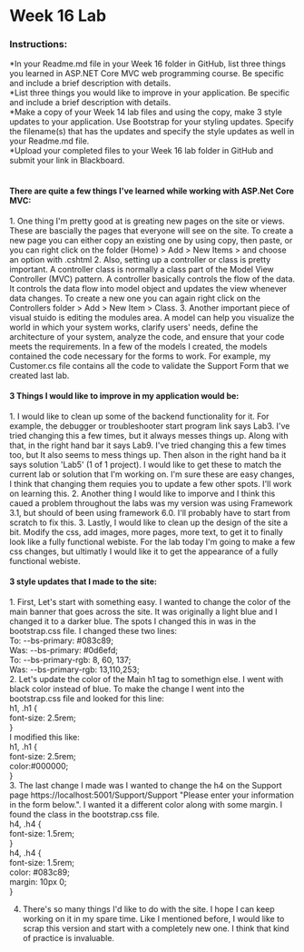 <h1>Week 16 Lab</h1>
<h3>Instructions:</h3>
*In your Readme.md file in your Week 16 folder in GitHub, list three things you learned in ASP.NET Core MVC web programming course. Be specific and include a brief description with details.<br>
*List three things you would like to improve in your application. Be specific and include a brief description with details.<br>
*Make a copy of your Week 14 lab files and using the copy, make 3 style updates to your application. Use Bootstrap for your styling updates. Specify the filename(s) that has the updates and specify the style updates as well in your Readme.md file.<br>
*Upload your completed files to your Week 16 lab folder in GitHub and submit your link in Blackboard.<br><br>

<h4>There are quite a few things I've learned while working with ASP.Net Core MVC:</h4>
1.  One thing I'm pretty good at is greating new pages on the site or views.  These are bascially the pages that everyone will see on the site. To create a new page you can either copy an existing one by using copy, then paste, or you can right click on the folder (Home) > Add > New Items > and choose an option with .cshtml
2.  Also, setting up a controller or class is pretty important.  A controller class is normally a class part of the Model View Controller (MVC) pattern. A controller basically controls the flow of the data. It controls the data flow into model object and updates the view whenever data changes.  To create a new one you can again right click on the Controllers folder > Add > New Item > Class. 
3.  Another important piece of visual stuido is editing the modules area.  A model can help you visualize the world in which your system works, clarify users' needs, define the architecture of your system, analyze the code, and ensure that your code meets the requirements.  In a few of the models I created, the models contained the code necessary for the forms to work.  For example, my Customer.cs file contains all the code to validate the Support Form that we created last lab.

<h4>3 Things I would like to improve in my application would be:</h4>
1.  I would like to clean up some of the backend functionality for it.  For example, the debugger or troubleshooter start program link says Lab3.  I've tried changing this a few times, but it always messes things up.  Along with that, in the right hand bar it says Lab9.  I've tried changing this a few times too, but It also seems to mess things up.  Then alson in the right hand ba it says solution 'Lab5' (1 of 1 project).  I would like to get these to match the current lab or solution that I'm working on.  I'm sure these are easy changes, I think that changing them requies you to update a few other spots.  I'll work on learning this.
2.  Another thing I would like to imporve and I think this caued a problem throughout the labs was my version was using Framework 3.1, but should of been using framework 6.0.  I'll probably have to start from scratch to fix this.
3.  Lastly, I would like to clean up the design of the site a bit.  Modify the css, add images, more pages, more text, to get it to finally look like a fully functional webiste.  For the lab today I'm going to make a few css changes, but ultimatly I would like it to get the appearance of a fully functional webiste.
<br>
<h4>3 style updates that I made to the site:</h4>
1. First, Let's start with something easy.  I wanted to change the color of the main banner that goes across the site.  It was originally a light blue and I changed it to a darker blue.  The spots I changed this in was in the bootstrap.css file.  I changed these two lines:<br>
 To:    --bs-primary: #083c89;<br>
 Was:   --bs-primary: #0d6efd;<br>
 To:    --bs-primary-rgb: 8, 60, 137;<br>
 Was:   --bs-primary-rgb: 13,110,253;<br>
2. Let's update the color of the Main h1 tag to somethign else.  I went with black color instead of blue.  To make the change I went into the bootstrap.css file and  looked for this line:<br>
   h1, .h1 {<br>
     font-size: 2.5rem;<br>
   }<br>
   I modified this like:<br>
     h1, .h1 {<br>
     font-size: 2.5rem;<br>
     color:#000000;<br>
   }<br>
3.  The last change I made was I wanted to change the h4 on the Support page https://localhost:5001/Support/Support  "Please enter your information in the form below.".  I wanted it a different color along with some margin.  I found the class in the bootstrap.css file.<br>
     h4, .h4 {<br>
        font-size: 1.5rem;<br>
    }<br>
    h4, .h4 {<br>
        font-size: 1.5rem;<br>
        color: #083c89;<br>
        margin: 10px 0;<br>
    }<br>
    
4.  There's so many things I'd like to do with the site.  I hope I can keep working on it in my spare time.  Like I mentioned before, I would like to scrap this version and start with a completely new one.  I think that kind of practice is invaluable.


